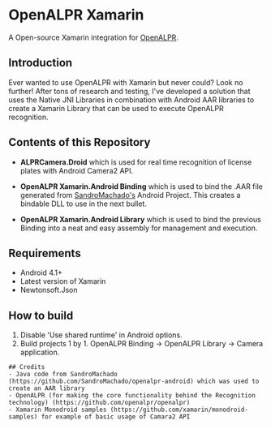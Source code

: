 # OpenALPR Xamarin
A Open-source Xamarin integration for [OpenALPR](https://github.com/openalpr/openalpr).

## Introduction
Ever wanted to use OpenALPR with Xamarin but never could? Look no further! After tons of research and testing, I've developed a solution that uses the Native JNI Libraries in combination with Android AAR libraries to create a Xamarin Library that can be used to execute OpenALPR recognition.

## Contents of this Repository
- **ALPRCamera.Droid** which is used for real time recognition of license plates with Android Camera2 API. 

- **OpenALPR Xamarin.Android Binding** which is used to bind the .AAR file generated from [SandroMachado's](https://github.com/SandroMachado/openalpr-android) Android Project. This creates a bindable DLL to use in the next bullet.

- **OpenALPR Xamarin.Android Library** which is used to bind the previous Binding into a neat and easy assembly for management and execution.

## Requirements
- Android 4.1+
- Latest version of Xamarin
- Newtonsoft.Json

## How to build
1. Disable 'Use shared runtime' in Android options.
2. Build projects 1 by 1. OpenALPR Binding -> OpenALPR Library -> Camera application.

```
## Credits
- Java code from SandroMachado (https://github.com/SandroMachado/openalpr-android) which was used to create an AAR library
- OpenALPR (for making the core functionality behind the Recognition technology) (https://github.com/openalpr/openalpr)
- Xamarin Monodroid samples (https://github.com/xamarin/monodroid-samples) for example of basic usage of Camara2 API